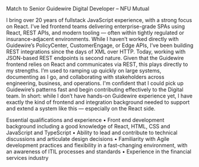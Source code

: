 Match to Senior Guidewire Digital Developer – NFU Mutual

I bring over 20 years of fullstack JavaScript experience, with a strong focus on React. I’ve led frontend teams delivering enterprise-grade SPAs using React, REST APIs, and modern tooling — often within tightly regulated or insurance-adjacent environments.
While I haven’t worked directly with Guidewire’s PolicyCenter, CustomerEngage, or Edge APIs, I’ve been building REST integrations since the days of XML over HTTP. Today, working with JSON-based REST endpoints is second nature. Given that the Guidewire frontend relies on React and communicates via REST, this plays directly to my strengths.
I’m used to ramping up quickly on large systems, documenting as I go, and collaborating with stakeholders across engineering, business, and operations. I'm confident that I could pick up Guidewire’s patterns fast and begin contributing effectively to the Digital team.
In short: while I don’t have hands-on Guidewire experience yet, I have exactly the kind of frontend and integration background needed to support and extend a system like this — especially on the React side.

Essential qualifications and experience
• Front end development background including a good knowledge of React, HTML, CSS and JavaScript and TypeScript
• Ability to lead and contribute to technical discussions and articulate design decisions
• Familiarity with Agile development practices and flexibility in a fast-changing environment, with an awareness of ITIL processes and standards
• Experience in the financial services industry
